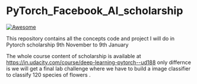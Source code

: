 # PyTorch_Facebook_AI_scholarship
[![Awesome](https://cdn.rawgit.com/sindresorhus/awesome/d7305f38d29fed78fa85652e3a63e154dd8e8829/media/badge.svg)](https://github.com/sindresorhus/awesome) 

This repository contains all the concepts  code and project I will do in Pytorch scholarship 9th November to 9th January 


The whole course content of scholarship is available at https://in.udacity.com/course/deep-learning-pytorch--ud188  only differnce is we will get a final lab challenge where we have to build a image classifier to classify 120 species of flowers .
